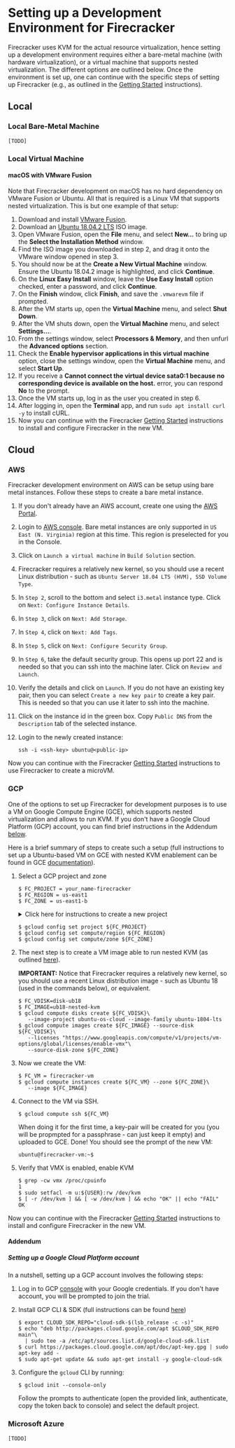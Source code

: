 # Setting up a Development Environment for Firecracker

Firecracker uses KVM for the actual resource virtualization, hence setting up
a development environment requires either a bare-metal machine (with hardware
virtualization), or a virtual machine that supports nested virtualization.
The different options are outlined below. Once the environment is set up, one
can continue with the specific steps of setting up Firecracker (e.g., as
outlined in the [Getting Started](getting-started.md) instructions).

## Local

### Local Bare-Metal Machine

`[TODO]`

### Local Virtual Machine

#### macOS with VMware Fusion

Note that Firecracker development on macOS has no hard dependency on VMware
Fusion or Ubuntu. All that is required is a Linux VM that supports nested
virtualization. This is but one example of that setup:

1. Download and install
[VMware Fusion](https://www.vmware.com/products/fusion/fusion-evaluation.html).
2. Download an [Ubuntu 18.04.2 LTS](https://www.ubuntu.com/download/desktop)
ISO image.
3. Open VMware Fusion, open the **File** menu, and select **New...** to bring up
the **Select the Installation Method** window.
4. Find the ISO image you downloaded in step 2, and drag it onto the VMware
window opened in step 3.
5. You should now be at the **Create a New Virtual Machine** window. Ensure the
Ubuntu 18.04.2 image is highlighted, and click **Continue**.
6. On the **Linux Easy Install** window, leave the **Use Easy Install** option
checked, enter a password, and click **Continue**.
7. On the **Finish** window, click **Finish**, and save the `.vmwarevm` file if
prompted.
8. After the VM starts up, open the **Virtual Machine** menu, and select **Shut
Down**.
9. After the VM shuts down, open the **Virtual Machine** menu, and select
**Settings...**.
10. From the settings window, select **Processors & Memory**, and then unfurl
the **Advanced options** section.
11. Check the **Enable hypervisor applications in this virtual machine** option,
close the settings window, open the **Virtual Machine** menu, and select **Start
Up**.
12. If you receive a **Cannot connect the virtual device sata0:1 because no
corresponding device is available on the host.** error, you can respond **No**
to the prompt.
13. Once the VM starts up, log in as the user you created in step 6.
14. After logging in, open the **Terminal** app, and run
`sudo apt install curl -y` to install cURL.
15. Now you can continue with the Firecracker
[Getting Started](getting-started.md) instructions to install and configure
Firecracker in the new VM.

## Cloud

### AWS

Firecracker development environment on AWS can be setup using bare metal instances.
Follow these steps to create a bare metal instance.

1. If you don't already have an AWS account, create one using the [AWS Portal](https://portal.aws.amazon.com/billing/signup).
1. Login to [AWS console](https://console.aws.amazon.com/console/home?region=us-east-1). Bare metal instances are
 only supported in `US East (N. Virginia)` region at this time. This
region is preselected for you in the Console.
1. Click on `Launch a virtual machine` in `Build Solution` section.
1. Firecracker requires a relatively new kernel, so you should use a recent
Linux distribution - such as `Ubuntu Server 18.04 LTS (HVM), SSD Volume Type`.
1. In `Step 2`, scroll to the bottom and select `i3.metal` instance type. Click
 on `Next: Configure Instance Details`.
1. In `Step 3`, click on `Next: Add Storage`.
1. In `Step 4`, click on `Next: Add Tags`.
1. In `Step 5`, click on `Next: Configure Security Group`.
1. In `Step 6`, take the default security group. This opens up port 22 and is
needed so that you can ssh into the machine later. Click on `Review and Launch`.
1. Verify the details and click on `Launch`. If you do not have an existing
key pair, then you can select `Create a new key pair` to create a key pair.
This is needed so that you can use it later to ssh into the machine.
1. Click on the instance id in the green box. Copy `Public DNS` from the
`Description` tab of the selected instance.
1. Login to the newly created instance:

   ```
   ssh -i <ssh-key> ubuntu@<public-ip>
   ```

  Now you can continue with the Firecracker [Getting Started](getting-started.md)
  instructions to use Firecracker to create a microVM.

### GCP

One of the options to set up Firecracker for development purposes is to use a
VM on Google Compute Engine (GCE), which supports nested virtualization and
allows to run KVM. If you don't have a Google Cloud Platform (GCP) account,
you can find brief instructions in the Addendum [below](#addendum).

Here is a brief summary of steps to create such a setup (full instructions to
set up a Ubuntu-based VM on GCE with nested KVM enablement can be found in GCE
[documentation](https://cloud.google.com/compute/docs/instances/enable-nested-virtualization-vm-instances)).

  1. Select a GCP project and zone

     ```
     $ FC_PROJECT = your_name-firecracker
     $ FC_REGION = us-east1
     $ FC_ZONE = us-east1-b
     ```

     <details><summary>Click here for instructions to create a new project</summary>
     <p>
     It might be convenient to keep your Firecracker-related GCP resources in
     a separate project, so that you can keep track of resources more easily
     and remove everything easily once your are done.

     For convenience, give the project a unique name (e.g.,
     your_name-firecracker), so that GCP does not need to create a project
     id different than project name (by appending randomized numbers to the
     name you provide).

     ```
     $ gcloud projects create ${FC_PROJECT} --enable-cloud-apis --set-as-default
     ```

     </p>
     </details>

     ```
     $ gcloud config set project ${FC_PROJECT}
     $ gcloud config set compute/region ${FC_REGION}
     $ gcloud config set compute/zone ${FC_ZONE}
     ```

  1. The next step is to create a VM image able to run nested KVM (as outlined
     [here](https://cloud.google.com/compute/docs/instances/enable-nested-virtualization-vm-instances)).

     **IMPORTANT:** Notice that Firecracker requires a relatively new kernel,
     so you should use a recent Linux distribution image - such as Ubuntu 18
     (used in the commands below), or equivalent.

     ```
     $ FC_VDISK=disk-ub18
     $ FC_IMAGE=ub18-nested-kvm
     $ gcloud compute disks create ${FC_VDISK}\
        --image-project ubuntu-os-cloud --image-family ubuntu-1804-lts
     $ gcloud compute images create ${FC_IMAGE} --source-disk ${FC_VDISK}\
        --licenses "https://www.googleapis.com/compute/v1/projects/vm-options/global/licenses/enable-vmx"\
        --source-disk-zone ${FC_ZONE}
     ```

  1. Now we create the VM:

     ```
     $ FC_VM = firecracker-vm
     $ gcloud compute instances create ${FC_VM} --zone ${FC_ZONE}\
        --image ${FC_IMAGE}
     ```

  1. Connect to the VM via SSH.

     ```
     $ gcloud compute ssh ${FC_VM}
     ```

     When doing it for the first time, a key-pair will be created for you
     (you will be propmpted for a passphrase - can just keep it empty) and
     uploaded to GCE. Done! You should see the prompt of the new VM:

     ```
     ubuntu@firecracker-vm:~$
     ```

  1. Verify that VMX is enabled, enable KVM

     ```
     $ grep -cw vmx /proc/cpuinfo
     1
     $ sudo setfacl -m u:${USER}:rw /dev/kvm
     $ [ -r /dev/kvm ] && [ -w /dev/kvm ] && echo "OK" || echo "FAIL"
     OK
     ```

  Now you can continue with the Firecracker [Getting Started](getting-started.md)
  instructions to install and configure Firecracker in the new VM.

#### Addendum

##### Setting up a Google Cloud Platform account

In a nutshell, setting up a GCP account involves the following steps:

  1. Log in to GCP [console](https://console.cloud.google.com/) with your
  Google credentials. If you don't have account, you will be prompted to join
  the trial.

  1. Install GCP CLI & SDK (full instructions can be found
  [here](https://cloud.google.com/sdk/docs/quickstart-debian-ubuntu))

     ```
     $ export CLOUD_SDK_REPO="cloud-sdk-$(lsb_release -c -s)"
     $ echo "deb http://packages.cloud.google.com/apt $CLOUD_SDK_REPO main"\
       | sudo tee -a /etc/apt/sources.list.d/google-cloud-sdk.list
     $ curl https://packages.cloud.google.com/apt/doc/apt-key.gpg | sudo apt-key add -
     $ sudo apt-get update && sudo apt-get install -y google-cloud-sdk
     ```

  1. Configure the `gcloud` CLI by running:

     ```
     $ gcloud init --console-only
     ```

     Follow the prompts to authenticate (open the provided link, authenticate,
     copy the token back to console) and select the default project.

### Microsoft Azure

`[TODO]`
